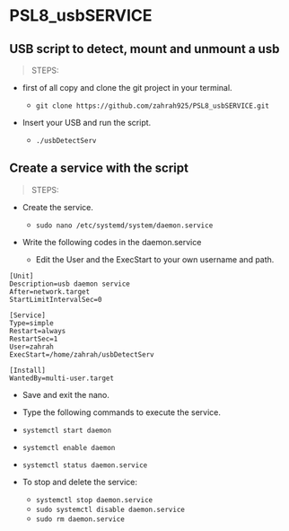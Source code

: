 # PSL8_usbSERVICE
## USB script to detect, mount and unmount a usb

> STEPS:

- first of all copy and clone the git project in your terminal.

  - `git clone https://github.com/zahrah925/PSL8_usbSERVICE.git`
  
- Insert your USB and run the script.

  - `./usbDetectServ`


## Create a service with the script

> STEPS:

- Create the service.

  - `sudo nano /etc/systemd/system/daemon.service`

- Write the following codes in the daemon.service
  - Edit the User and the ExecStart to your own username and path.
```
[Unit]
Description=usb daemon service
After=network.target
StartLimitIntervalSec=0

[Service]
Type=simple
Restart=always
RestartSec=1
User=zahrah
ExecStart=/home/zahrah/usbDetectServ

[Install]
WantedBy=multi-user.target
```

- Save and exit the nano.


-  Type the following commands to execute the service.

  - `systemctl start daemon`  
  - `systemctl enable daemon`
  - `systemctl status daemon.service`


- To stop and delete the service:

  - `systemctl stop daemon.service` 
  - `sudo systemctl disable daemon.service`
  - `sudo rm daemon.service`
  
  

